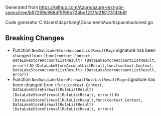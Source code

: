 
Generated from https://github.com/Azure/azure-rest-api-specs/tree/b97299c968df5f99b724bd1231fd2161731d3b8f

Code generator C:\Users\dapzhang\Documents\workspace\autorest.go

## Breaking Changes

- Function `NewDataLakeStoreAccountListResultPage` signature has been changed from `(func(context.Context, DataLakeStoreAccountListResult) (DataLakeStoreAccountListResult, error))` to `(DataLakeStoreAccountListResult,func(context.Context, DataLakeStoreAccountListResult) (DataLakeStoreAccountListResult, error))`
- Function `NewDataLakeStoreFirewallRuleListResultPage` signature has been changed from `(func(context.Context, DataLakeStoreFirewallRuleListResult) (DataLakeStoreFirewallRuleListResult, error))` to `(DataLakeStoreFirewallRuleListResult,func(context.Context, DataLakeStoreFirewallRuleListResult) (DataLakeStoreFirewallRuleListResult, error))`

